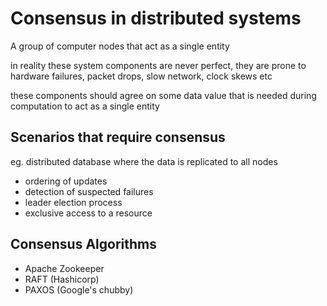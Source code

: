 # Consensus in distributed systems
A group of computer nodes that act as a single entity

in reality these system components are never perfect, they are prone to hardware failures, packet drops, slow network, clock skews etc

these components should agree on some data value that is needed during computation to act as a single entity

## Scenarios that require consensus
eg. distributed database where the data is replicated to all nodes 
- ordering of updates
- detection of suspected failures 
- leader election process
- exclusive access to a resource


## Consensus Algorithms
- Apache Zookeeper
- RAFT (Hashicorp)
- PAXOS (Google's chubby)
